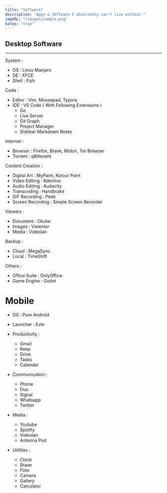 ```yaml
---
title: "Software"
description: "Apps & Software I absolutely can't live without."
imgURL: "/images/sample.png"
katex: "true"
---
```


## Desktop Software
---

System :
* OS : Linux Manjaro
* DE : XFCE
* Shell : Fish

Code :
* Editor : Vim, Mousepad, Typora
* IDE : VS Code ( With Following Extensions )
    * Go
    * Live Server
    * Git Graph
    * Project Manager
    * Sidebar Markdown Notes

Internet :
* Browser : Firefox, Brave, Midori, Tor Browser
* Torrent : qBittorent

Content Creation :
* Digital Art : MyPaint, Kolour Paint
* Video Editing : Kdenlive
* Audio Editing : Audacity
* Transcoding : Handbrake
* GIF Recording : Peek
* Screen Recording : Simple Screen Recorder

Viewers : 
* Document : Okular
* Images : Viewnior
* Media : Videolan

Backup :
* Cloud : MegaSync
* Local : TimeShift

Others :
* Office Suite : OnlyOffice
* Game Engine : Godot

# Mobile 

* OS : Pure Android
* Launcher : Evie

* Productivity : 
  * Gmail
  * Keep
  * Drive
  * Tasks
  * Calendar

* Communication :
  * Phone
  * Duo
  * Signal
  * Whatsapp
  * Twitter

* Media :
  * Youtube
  * Spotify
  * Videolan
  * Antenna Pod

* Utilities :
  * Clock
  * Brave
  * Files
  * Camera
  * Gallery
  * Calculator